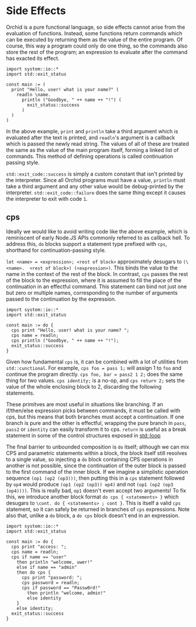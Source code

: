 # Side Effects

Orchid is a pure functional language, so side effects cannot arise from the evaluation of functions. Instead, some functions return commands which can be executed by returning them as the value of the entire program. Of course, this way a program could only do one thing, so the commands also store the rest of the program; an expression to evaluate after the command has exacted its effect.

```orc
import system::io::*
import std::exit_status

const main := (
  print "Hello, user! what is your name?" (
    readln \name.
      println ("Goodbye, " ++ name ++ "!") (
        exit_status::success
      )
  )
)
```

In the above example, `print` and `println` take a third argument which is evaluated after the text is printed, and `readln`'s argument is a callback which is passed the newly read string. The values of all of these are treated the same as the value of the main program itself, forming a linked list of commands. This method of defining operations is called continuation passing style.

`std::exit_code::success` is simply a custom constant that isn't printed by the interpreter. Since all Orchid programs must have a value, `println` must take a third argument and any other value would be debug-printed by the interpreter. `std::exit_code::failure` does the same thing except it causes the interpreter to exit with code `1`.

## cps

Ideally we would like to avoid writing code like the above example, which is reminiscent of early Node.JS APIs commonly referred to as callback hell. To address this, `do` blocks support a statement type prefixed with `cps`, shorthand for continuation-passing style.

`let <name> = <expression>; <rest of block>` approximately desugars to `(\<name>.  <rest of block>) (<expression>)`. This binds the value to the name in the context of the rest of the block. In contrast, `cps` passes the rest of the block to the expression, where it is assumed to fill the place of the continuation in an effectful command. This statement can bind not just one but zero or multiple names, corresponding to the number of arguments passed to the continuation by the expression.

```orc
import system::io::*
import std::exit_status

const main := do {
  cps print "Hello, user! what is your name? ";
  cps name = readln;
  cps println ("Goodbye, " ++ name ++ "!");
  exit_status::success
}
```

Given how fundamental `cps` is, it can be combined with a lot of utilities from `std::cunctional`. For example, `cps foo = pass 1;` will assign 1 to `foo` and continue the program directly. `cps foo, bar = pass2 1 2;` does the same thing for two values. `cps identity;` is a no-op, and `cps return 2;` sets the value of the whole enclosing block to 2, discarding the following statements.

These primitves are most useful in situations like branching. If an if/then/else expression picks between commands, it must be called with cps, but this means that both branches must accept a continuation. If one branch is pure and the other is effectful, wrapping the pure branch in `pass`, `pass2` or `identity` can easily transform it to cps. `return` is useful as a break statement in some of the control structures exposed in [std::loop](../library/std-loop.md)

The final barrier to unbounded composition is `do` itself; although we can mix CPS and parametric statements within a block, the block itself still resolves to a single value, so injecting a `do` block containing CPS operations in another is not possible, since the continuation of the outer block is passed to the first command of the inner block. If we imagine a simplistic operation sequence `(op1 (op2 (op3)))`, then putting this in a `cps` statement followed by `op4` would produce `(op1 (op2 (op3)) op4)` and not `(op1 (op2 (op3 (op4))))`. This is really bad, `op1` doesn't even accept two arguments! To fix this, we introduce another block format `do cps { <statements> }` which desugars to `\cont. do { <statements> ; cont }`. This is itself a valid `cps` statement, so it can safely be returned in branches of `cps` expressions. Note also that, unlike a `do` block, a `do cps` block doesn't end in an expression.

```orc
import system::io::*
import std::exit_status

const main := do {
  cps print "access: ";
  cps name = readln;
  cps if name == "user"
    then println "welcome, uwer!"
    else if name == "admin"
    then do cps {
      cps print "password: ";
      cps password = readln;
      cps if password == "Passw0rd!"
        then println "welcome, admin!"
        else identity
    }
    else identity;
  exit_status::success
}
```
